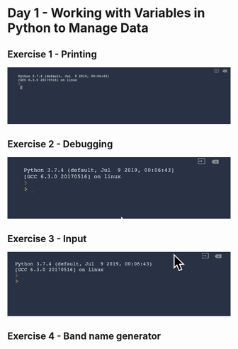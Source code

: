 # Day 1 - Working with Variables in Python to Manage Data

## Exercise 1 - Printing

<img src="/Day1/assets/1.1.gif" width=800px>

## Exercise 2 - Debugging

<img src="/Day1/assets/1.2.gif" width=800px>

## Exercise 3 - Input

<img src="/Day1/assets/1.3.gif" width=800px>

## Exercise 4 - Band name generator
